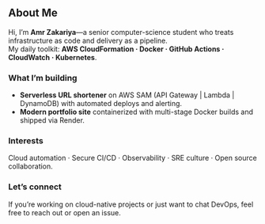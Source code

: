 ## About Me
Hi, I’m **Amr Zakariya**—a senior computer-science student who treats infrastructure as code and delivery as a pipeline.  
My daily toolkit: **AWS CloudFormation · Docker · GitHub Actions · CloudWatch · Kubernetes**.

### What I’m building
- **Serverless URL shortener** on AWS SAM (API Gateway | Lambda | DynamoDB) with automated deploys and alerting.
- **Modern portfolio site** containerized with multi-stage Docker builds and shipped via Render.

### Interests
Cloud automation · Secure CI/CD · Observability · SRE culture · Open source collaboration.

### Let’s connect
If you’re working on cloud-native projects or just want to chat DevOps, feel free to reach out or open an issue.

